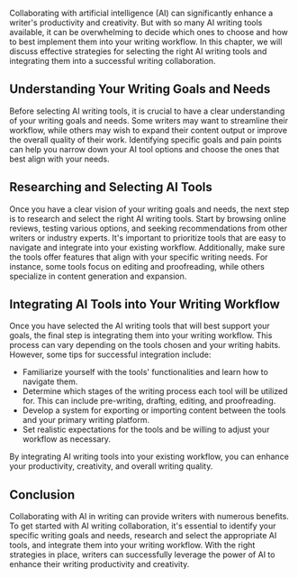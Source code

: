 
Collaborating with artificial intelligence (AI) can significantly enhance a writer's productivity and creativity. But with so many AI writing tools available, it can be overwhelming to decide which ones to choose and how to best implement them into your writing workflow. In this chapter, we will discuss effective strategies for selecting the right AI writing tools and integrating them into a successful writing collaboration.

Understanding Your Writing Goals and Needs
------------------------------------------

Before selecting AI writing tools, it is crucial to have a clear understanding of your writing goals and needs. Some writers may want to streamline their workflow, while others may wish to expand their content output or improve the overall quality of their work. Identifying specific goals and pain points can help you narrow down your AI tool options and choose the ones that best align with your needs.

Researching and Selecting AI Tools
----------------------------------

Once you have a clear vision of your writing goals and needs, the next step is to research and select the right AI writing tools. Start by browsing online reviews, testing various options, and seeking recommendations from other writers or industry experts. It's important to prioritize tools that are easy to navigate and integrate into your existing workflow. Additionally, make sure the tools offer features that align with your specific writing needs. For instance, some tools focus on editing and proofreading, while others specialize in content generation and expansion.

Integrating AI Tools into Your Writing Workflow
-----------------------------------------------

Once you have selected the AI writing tools that will best support your goals, the final step is integrating them into your writing workflow. This process can vary depending on the tools chosen and your writing habits. However, some tips for successful integration include:

* Familiarize yourself with the tools' functionalities and learn how to navigate them.
* Determine which stages of the writing process each tool will be utilized for. This can include pre-writing, drafting, editing, and proofreading.
* Develop a system for exporting or importing content between the tools and your primary writing platform.
* Set realistic expectations for the tools and be willing to adjust your workflow as necessary.

By integrating AI writing tools into your existing workflow, you can enhance your productivity, creativity, and overall writing quality.

Conclusion
----------

Collaborating with AI in writing can provide writers with numerous benefits. To get started with AI writing collaboration, it's essential to identify your specific writing goals and needs, research and select the appropriate AI tools, and integrate them into your writing workflow. With the right strategies in place, writers can successfully leverage the power of AI to enhance their writing productivity and creativity.
